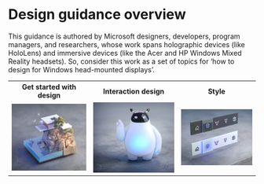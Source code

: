 # Design guidance overview

This guidance is authored by Microsoft designers, developers, program managers, and researchers, whose work spans holographic devices (like HoloLens) and immersive devices (like the Acer and HP Windows Mixed Reality headsets). So, consider this work as a set of topics for ‘how to design for Windows head-mounted displays’.

 <table>
 <tr><th>Get started with design</th><th>Interaction design</th><th>Style</th></tr>
 <tr>
<td><a href="Design/Get-started-with-design/What-is-mixed-reality.md"><img src="Design/images/minicliffhouse.jpg" alt="Get started" style="width: 250px;"/></A></td>
<td><A href="Design/Interaction-design/Interaction-fundamentals.md"><img src="Design/images/bot.jpg" alt="Interaction design" style="width: 250px;"/></A></td>
<td><A href="Design/Interaction-design/Comfort.md"><img src="Design/images/controls.jpg" alt="Style" style="width: 250px;"/></A></td></tr>

 </table>
